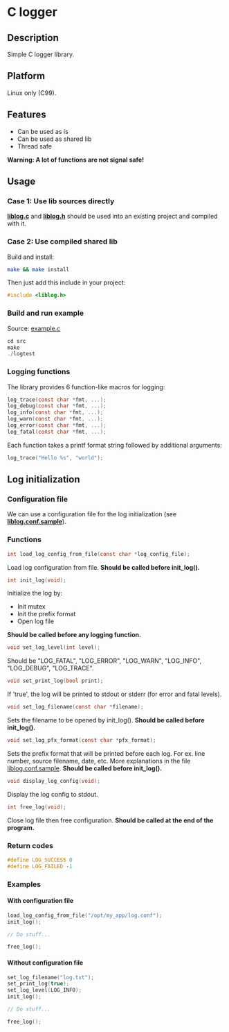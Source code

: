 # C logger

## Description
Simple C logger library.

## Platform
Linux only (C99).

## Features
* Can be used as is
* Can be used as shared lib
* Thread safe

**Warning: A lot of functions are not signal safe!**

## Usage
### Case 1: Use lib sources directly
**[liblog.c](src/liblog.c?raw=1)** and **[liblog.h](src/liblog.h?raw=1)**
should be used into an existing project and compiled with it.

### Case 2: Use compiled shared lib
Build and install:
```bash
make && make install
```
Then just add this include in your project:
```c
#include <liblog.h>
```

### Build and run example
Source: [example.c](src/example.c?raw=1)
```c
cd src
make
./logtest
```

### Logging functions
The library provides 6 function-like macros for logging:
```c
log_trace(const char *fmt, ...);
log_debug(const char *fmt, ...);
log_info(const char *fmt, ...);
log_warn(const char *fmt, ...);
log_error(const char *fmt, ...);
log_fatal(const char *fmt, ...);
```
Each function takes a printf format string followed by additional arguments:
```c
log_trace("Hello %s", "world");
```

## Log initialization

### Configuration file
We can use a configuration file
for the log initialization (see **[liblog.conf.sample](src/liblog.conf.sample?raw=1)**).
### Functions
```c
int load_log_config_from_file(const char *log_config_file);
```
Load log configuration from file. **Should be called before init_log().**
```c
int init_log(void);
```
Initialize the log by:
* Init mutex
* Init the prefix format
* Open log file

**Should be called before any logging function.**
```c
void set_log_level(int level);
```
Should be "LOG_FATAL", "LOG_ERROR", "LOG_WARN", "LOG_INFO", "LOG_DEBUG", "LOG_TRACE".

```c
void set_print_log(bool print);
```
If 'true', the log will be printed to stdout or stderr (for error and fatal levels).

```c
void set_log_filename(const char *filename);
```
Sets the filename to be opened by init_log(). **Should be called before init_log().**

```c
void set_log_pfx_format(const char *pfx_format);
```
Sets the prefix format that will be printed before each log.
For ex. line number, source filename, date, etc.
More explanations in the file [liblog.conf.sample](src/liblog.conf.sample?raw=1).
**Should be called before init_log().**

```c
void display_log_config(void);
```
Display the log config to stdout.

```c
int free_log(void);
```
Close log file then free configuration. **Should be called at the end of the program.**

### Return codes
```c
#define LOG_SUCCESS 0
#define LOG_FAILED -1
```

### Examples

#### With configuration file
```c
load_log_config_from_file("/opt/my_app/log.conf");
init_log();

// Do stuff...

free_log();
```

#### Without configuration file
```c
set_log_filename("log.txt");
set_print_log(true);
set_log_level(LOG_INFO);
init_log();

// Do stuff...

free_log();
```

